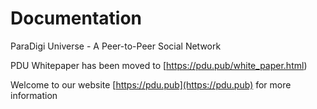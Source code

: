 # Documentation
ParaDigi Universe - A Peer-to-Peer Social Network

PDU Whitepaper has been moved to [https://pdu.pub/white_paper.html)

Welcome to our website [https://pdu.pub](https://pdu.pub) for more information


